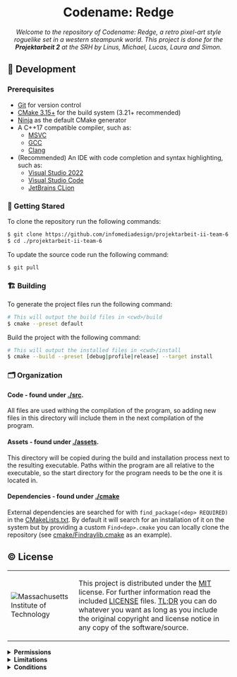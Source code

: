 <div align="center">

# Codename: Redge

*Welcome to the repository of Codename: Redge, a retro pixel-art style roguelike set in a western steampunk world.*
*This project is done for the **Projektarbeit 2** at the SRH by Linus, Michael, Lucas, Laura and Simon.*
</div>

## :toolbox: Development

### Prerequisites

- [Git](https://git-scm.com/download) for version control
- [CMake 3.15+](https://cmake.org/download) for the build system (3.21+ recommended)
- [Ninja](https://ninja-build.org) as the default CMake generator
- A C++17 compatible compiler, such as:
	- [MSVC](https://visualstudio.microsoft.com)
	- [GCC](https://gcc.gnu.org)
	- [Clang](https://clang.llvm.org)
- (Recommended) An IDE with code completion and syntax highlighting, such as:
	- [Visual Studio 2022](https://visualstudio.microsoft.com/vs)
	- [Visual Studio Code](https://code.visualstudio.com)
	- [JetBrains CLion](https://www.jetbrains.com/clion)

### :rocket: Getting Stared

To clone the repository run the following commands:

```sh
$ git clone https://github.com/infomediadesign/projektarbeit-ii-team-6
$ cd ./projektarbeit-ii-team-6
```

To update the source code run the following command:

```sh
$ git pull
```

### :building_construction: Building

To generate the project files run the following command:

```sh
# This will output the build files in <cwd>/build
$ cmake --preset default
```

Build the project with the following command:

```sh
# This will output the installed files in <cwd>/install
$ cmake --build --preset [debug|profile|release] --target install
```

### :card_index_dividers: Organization

#### **Code** - found under [./src](src).

All files are used withing the compilation of the program, so adding new files in this directory will include them in
the next compilation of the program.

#### **Assets** - found under [./assets](assets).

This directory will be copied during the build and installation process next to the resulting executable.
Paths within the program are all relative to the executable, so the start directory for the program needs to be the one
it is located in.

#### **Dependencies** - found under [./cmake](cmake)

External dependencies are searched for with `find_package(<dep> REQUIRED)` in the [CMakeLists.txt](CMakeLists.txt).
By default it will search for an installation of it on the system but by providing a custom `Find<dep>.cmake` you can
locally clone the repository (see [cmake/Findraylib.cmake](cmake/Findraylib.cmake) as an example).

## :copyright: License

<table>
<tr>
<td>

![Massachusetts Institute of Technology](https://upload.wikimedia.org/wikipedia/commons/0/0c/MIT_logo.svg)
</td>
<td>

This project is distributed under the [MIT](https://opensource.org/licenses/MIT) license. For further information read
the included [LICENSE](LICENSE) files. [TL;DR](https://www.tldrlegal.com/l/mit) you can do whatever you want as long
as you include the original copyright and license notice in any copy of the software/source.
</td>
</tr>
</table>

<details>
<summary><b>Permissions</b></summary>
<blockquote>

<details>
<summary><em>Commercial Use</em></summary>
<blockquote>
The licensed material and derivatives may be used for commercial purposes.
</blockquote>
</details>

<details>
<summary><em>Modification</em></summary>
<blockquote>
The licensed material may be modified.
</blockquote>
</details>

<details>
<summary><em>Distribution</em></summary>
<blockquote>
The licensed material may be distributed.
</blockquote>
</details>

<details>
<summary><em>Private use</em></summary>
<blockquote>
The licensed material may be used and modified in private.
</blockquote>
</details>

</blockquote>
</details>

<details>
<summary><b>Limitations</b></summary>
<blockquote>

<details>
<summary><em>Liability</em></summary>
<blockquote>
This license includes a limitation of liability.
</blockquote>
</details>

<details>
<summary><em>Warranty</em></summary>
<blockquote>
This license explicitly states that it does NOT provide any warranty.
</blockquote>
</details>

</blockquote>
</details>

<details>
<summary><b>Conditions</b></summary>
<blockquote>

<details>
<summary><em>License and copyright notice</em></summary>
<blockquote>
A copy of the license and copyright notice must be included with the licensed material.
</blockquote>
</details>

</blockquote>
</details>
